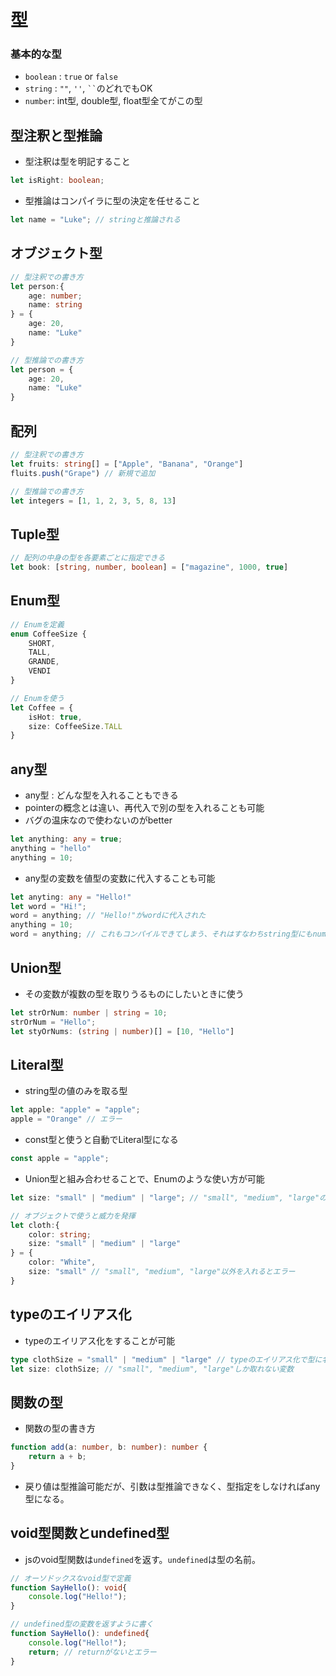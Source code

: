 # 型

### 基本的な型
- `boolean` : `true` or `false`
- `string` : `""`, `''`, ` `` `のどれでもOK
- `number`: int型, double型, float型全てがこの型

## 型注釈と型推論
- 型注釈は型を明記すること
```typescript
let isRight: boolean; 
```

- 型推論はコンパイラに型の決定を任せること
```typescript
let name = "Luke"; // stringと推論される
```

## オブジェクト型
```typescript
// 型注釈での書き方
let person:{
    age: number;
    name: string
} = {
    age: 20,
    name: "Luke"
}
```
```typescript
// 型推論での書き方
let person = {
    age: 20,
    name: "Luke"
}
```

## 配列
```typescript
// 型注釈での書き方
let fruits: string[] = ["Apple", "Banana", "Orange"]
fluits.push("Grape") // 新規で追加
```

```typescript
// 型推論での書き方
let integers = [1, 1, 2, 3, 5, 8, 13]
```

## Tuple型
```typescript
// 配列の中身の型を各要素ごとに指定できる
let book: [string, number, boolean] = ["magazine", 1000, true]
```

## Enum型
```typescript
// Enumを定義
enum CoffeeSize {
    SHORT,
    TALL,
    GRANDE,
    VENDI
}

// Enumを使う
let Coffee = {
    isHot: true,
    size: CoffeeSize.TALL
}
```

## any型
- any型 : どんな型を入れることもできる
- pointerの概念とは違い、再代入で別の型を入れることも可能
- バグの温床なので使わないのがbetter
```typescript
let anything: any = true;
anything = "hello"
anything = 10;
```
- any型の変数を値型の変数に代入することも可能
```typescript
let anyting: any = "Hello!"
let word = "Hi!";
word = anything; // "Hello!"がwordに代入された
anything = 10;
word = anything; // これもコンパイルできてしまう、それはすなわちstring型にもnumber型が代入できてしまうということ
```

## Union型
- その変数が複数の型を取りうるものにしたいときに使う
```typescript
let strOrNum: number | string = 10;
strOrNum = "Hello";
let styOrNums: (string | number)[] = [10, "Hello"]
```

## Literal型
- string型の値のみを取る型
```typescript
let apple: "apple" = "apple";
apple = "Orange" // エラー
```
- const型と使うと自動でLiteral型になる
```typescript
const apple = "apple";
```
- Union型と組み合わせることで、Enumのような使い方が可能
```typescript
let size: "small" | "medium" | "large"; // "small", "medium", "large"のいずれかしか取り得ない変数
```
```typescript
// オブジェクトで使うと威力を発揮
let cloth:{
    color: string;
    size: "small" | "medium" | "large"
} = {
    color: "White",
    size: "small" // "small", "medium", "large"以外を入れるとエラー
}
```

## typeのエイリアス化
- typeのエイリアス化をすることが可能
```typescript
type clothSize = "small" | "medium" | "large" // typeのエイリアス化で型に名前をつける
let size: clothSize; // "small", "medium", "large"しか取れない変数
```

## 関数の型
- 関数の型の書き方
```typescript
function add(a: number, b: number): number {
    return a + b;
}
```
- 戻り値は型推論可能だが、引数は型推論できなく、型指定をしなければany型になる。

## void型関数とundefined型
- jsのvoid型関数は`undefined`を返す。`undefined`は型の名前。
```typescript
// オーソドックスなvoid型で定義
function SayHello(): void{
    console.log("Hello!");
}
```
```typescript
// undefined型の変数を返すように書く
function SayHello(): undefined{
    console.log("Hello!");
    return; // returnがないとエラー
}
```
